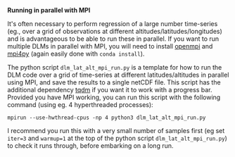 **Running in parallel with MPI**

It's often necessary to perform regression of a large number time-series (eg., over a grid of observations at different altitudes/latitudes/longitudes) and is advantageous to be able to run these in parallel. If you want to run multiple DLMs in parallel with MPI, you will need to install [openmpi](https://www.open-mpi.org) and [mpi4py](https://mpi4py.readthedocs.io/en/stable/install.html) (again easily done with `conda install`).

The python script `dlm_lat_alt_mpi_run.py` is a template for how to run the DLM code over a grid of time-series at different latitudes/altitudes in parallel using MPI, and save the results to a single netCDF file. This script has the additional dependency [tqdm](https://tqdm.github.io) if you want it to work with a progress bar. Provided you have MPI working, you can run this script with the following command (using eg. 4 hyperthreaded processes):

`mpirun --use-hwthread-cpus -np 4 python3 dlm_lat_alt_mpi_run.py`

I recommend you run this with a very small number of samples first (eg set `iter=3` and `warmup=1` at the top of the python script `dlm_lat_alt_mpi_run.py`) to check it runs through, before embarking on a long run.
